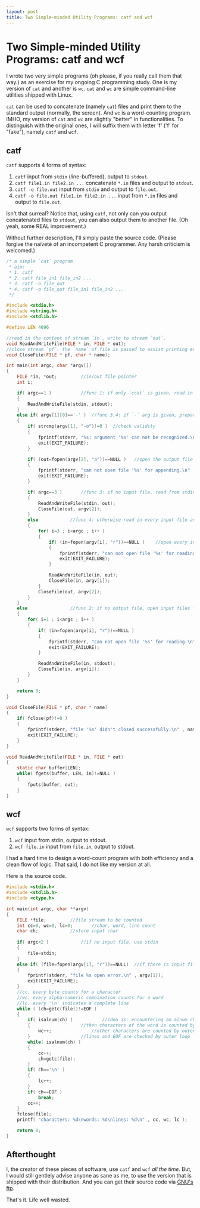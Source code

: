 ```yaml
---
layout: post
title: Two Simple-minded Utility Programs: catf and wcf
---
```


# Two Simple-minded Utility Programs: catf and wcf #

I wrote two very simple programs (oh please, if you really call them that way.) as an exercise for my ongoing C programming study. One is my version of `cat` and another is `wc`.
`cat` and `wc` are simple command-line utilities shipped with Linux. 

`cat` can be used to concatenate (namely `cat`) files and print them to the standard output (normally, the screen). And `wc` is a word-counting program.
IMHO, my version of `cat` and `wc` are slightly "better" in functionalities. To distinguish with the original ones, I will suffix them with letter 'f' ('f' for "fake"), namely `catf` and `wcf`.

## catf ##

`catf` supports 4 forms of syntax:

1. `catf`
input from `stdin` (line-buffered), output to `stdout`.
2. `catf file1.in file2.in ...`
concatenate `*.in` files and output to `stdout`.
3. `catf -o file.out`
input from `stdin` and output to `file.out`.
4. `catf -o file.out file1.in file2.in ...`
input from `*.in` files and output to `file.out`.

Isn't that surreal?
Notice that, using `catf`, not only can you output concatenated files to `stdout`, you can also output them to another file. (Oh yeah, some REAL improvement.)

Without further description, I'll simply paste the source code. (Please forgive the naïveté of an incompetent C programmer. Any harsh criticism is welcomed.) 

```c
/* a simple `cat` program
 * aim:
 * 1. catf
 * 2. catf file_in1 file_in2 ...
 * 3. catf -o file_out
 * 4. catf -o file_out file_in1 file_in2 ...
 */

#include <stdio.h>
#include <string.h>
#include <stdlib.h>

#define LEN 4096

//read in the content of stream `in`, write to stream `out`.
void ReadAndWriteFile(FILE * in, FILE * out);
//close stream `pf`. the `name` of file is passed to assist printing error message
void CloseFile(FILE * pf, char * name);

int main(int argc, char *argv[])
{
	FILE *in, *out;			//in/out file pointer
	int i;

	if( argc==1 )			//func 1: if only `ccat` is given, read in from `stdin` and print out to `stdout`.
	{
		ReadAndWriteFile(stdin, stdout);
	}
	else if( argv[1][0]=='-' )	//func 3,4: if `-` arg is given, prepare a file for output
	{
		if( strcmp(argv[1], "-o")!=0 )	//check validity
		{
			fprintf(stderr, "%s: argument '%s' can not be recognized.\n" , argv[0], argv[1]);
			exit(EXIT_FAILURE);
		}

		if( (out=fopen(argv[2], "a"))==NULL )	//open the output file in `append` mode
		{
			fprintf(stderr, "can not open file '%s' for appending.\n" , argv[2]);
			exit(EXIT_FAILURE);
		}

		if( argc==3 )		//func 3: if no input file, read from stdin
		{
			ReadAndWriteFile(stdin, out);
			CloseFile(out, argv[2]);
		}
		else			//func 4: otherwise read in every input file and write its content to output file
		{
			for( i=3 ; i<argc ; i++ )
			{
				if( (in=fopen(argv[i], "r"))==NULL )	//open every input file in `read` mode
				{
					fprintf(stderr, "can not open file '%s' for reading.\n" , argv[i]);
					exit(EXIT_FAILURE);
				}

				ReadAndWriteFile(in, out);
				CloseFile(in, argv[i]);
			}
			CloseFile(out, argv[2]);
		}
	}
	else				//func 2: if no output file, open input files for reading and write to stdout
	{
		for( i=1 ; i<argc ; i++ )
		{
			if( (in=fopen(argv[i], "r"))==NULL )
			{
				fprintf(stderr, "can not open file '%s' for reading.\n" , argv[i]);
				exit(EXIT_FAILURE);
			}

			ReadAndWriteFile(in, stdout);
			CloseFile(in, argv[i]);
		}
	}

	return 0;
}

void CloseFile(FILE * pf, char * name)
{
	if( fclose(pf)!=0 )
	{
		fprintf(stderr, "file '%s' didn't closed successfully.\n" , name);
		exit(EXIT_FAILURE);
	}
}

void ReadAndWriteFile(FILE * in, FILE * out)
{
	static char buffer[LEN];
	while( fgets(buffer, LEN, in)!=NULL )
	{
		fputs(buffer, out);
	}
}
```

## wcf ##

`wcf` supports two forms of syntax:
1. `wcf`
input from stdin, output to stdout.
2. `wcf file.in`
input from `file.in`, output to stdout.

I had a hard time to design a word-count program with both efficiency and a clean flow of logic. That said, I do not like my version at all.

Here is the source code.

```c
#include <stdio.h>
#include <stdlib.h>
#include <ctype.h>

int main(int argc, char **argv)
{
	FILE *file;			//file stream to be counted
	int cc=0, wc=0, lc=0;		//char, word, line count
	char ch;			//store input char
	
	if( argc<2 )			//if no input file, use stdin
	{
		file=stdin;
	}
	else if( (file=fopen(argv[1], "r"))==NULL)	//if there is input file, open it
	{
		fprintf(stderr, "file %s open error.\n" , argv[1]);
		exit(EXIT_FAILURE);
	}
	//cc. every byte counts for a character
	//wc. every alpha-numeric combination counts for a word
	//lc. every '\n' indicates a complete line
	while ( (ch=getc(file))!=EOF )
	{
		if( isalnum(ch) )			//idea is: encountering an alnum char indicates entering a word, wc++,
		{					//then characters of the word is counted by inner loop
			wc++;				//other characters are counted by outer loop
		}					//lines and EOF are checked by outer loop
		while( isalnum(ch) )
		{
			cc++;
			ch=getc(file);
		}
		if( ch=='\n' )
		{
			lc++;
		}
		if( ch==EOF )
			break;
		cc++;
	}
	fclose(file);
	printf( "characters: %d\nwords: %d\nlines: %d\n" , cc, wc, lc );

	return 0;
}
```
    
## Afterthought ##

I, the creator of these pieces of software, use `catf` and `wcf` _all the time_. But, I would still gentlely advise anyone as sane as me, to use the version that is shipped with their distribution. And you can get their source code via [GNU's ftp][coreutils].

[coreutils]: http://ftp.gnu.org/gnu/coreutils/

That's it. Life well wasted.
